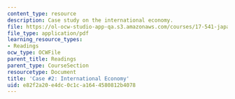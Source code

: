 ```yaml
---
content_type: resource
description: Case study on the international economy.
file: https://ol-ocw-studio-app-qa.s3.amazonaws.com/courses/17-541-japanese-politics-and-society-fall-2008/e82f2a20e4dc0c1ca1644580812b4078_case2.pdf
file_type: application/pdf
learning_resource_types:
- Readings
ocw_type: OCWFile
parent_title: Readings
parent_type: CourseSection
resourcetype: Document
title: 'Case #2: International Economy'
uid: e82f2a20-e4dc-0c1c-a164-4580812b4078
---
```

